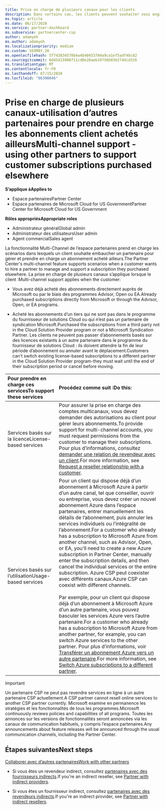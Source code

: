 ```yaml
---
title: Prise en charge de plusieurs canaux pour les clients
description: Dans certains cas, les clients peuvent souhaiter vous engager à approvisionner et à prendre en charge un abonnement qu’ils ont achetés ailleurs.
ms.topic: article
ms.date: 06/17/2020
ms.service: partner-dashboard
ms.subservice: partnercenter-csp
author: adamyeh
ms.author: adamyeh
ms.localizationpriority: medium
ms.custom: SEOMAY.20
ms.openlocfilehash: 5f743834578b4a4b40453704a9ca1ef5adf4bc82
ms.sourcegitcommit: 6d45415908711cd0e28aeb19756b036274dcd326
ms.translationtype: MT
ms.contentlocale: fr-FR
ms.lasthandoff: 07/15/2020
ms.locfileid: "86390646"
---
```

# <a name="multi-channel-support---using-other-partners-to-support-customer-subscriptions-purchased-elsewhere"></a><span data-ttu-id="8f149-103">Prise en charge de plusieurs canaux-utilisation d’autres partenaires pour prendre en charge les abonnements client achetés ailleurs</span><span class="sxs-lookup"><span data-stu-id="8f149-103">Multi-channel support - using other partners to support customer subscriptions purchased elsewhere</span></span>

<span data-ttu-id="8f149-104">**S’applique à**</span><span class="sxs-lookup"><span data-stu-id="8f149-104">**Applies to**</span></span>

- <span data-ttu-id="8f149-105">Espace partenaires</span><span class="sxs-lookup"><span data-stu-id="8f149-105">Partner Center</span></span>
- <span data-ttu-id="8f149-106">Espace partenaires de Microsoft Cloud for US Government</span><span class="sxs-lookup"><span data-stu-id="8f149-106">Partner Center for Microsoft Cloud for US Government</span></span>

<span data-ttu-id="8f149-107">**Rôles appropriés**</span><span class="sxs-lookup"><span data-stu-id="8f149-107">**Appropriate roles**</span></span>

- <span data-ttu-id="8f149-108">Administrateur général</span><span class="sxs-lookup"><span data-stu-id="8f149-108">Global admin</span></span>
- <span data-ttu-id="8f149-109">Administrateur des utilisateurs</span><span class="sxs-lookup"><span data-stu-id="8f149-109">User admin</span></span>
- <span data-ttu-id="8f149-110">Agent commercial</span><span class="sxs-lookup"><span data-stu-id="8f149-110">Sales agent</span></span>

<span data-ttu-id="8f149-111">La fonctionnalité Multi-Channel de l’espace partenaires prend en charge les scénarios dans lesquels un client souhaite embaucher un partenaire pour gérer et prendre en charge un abonnement acheté ailleurs.</span><span class="sxs-lookup"><span data-stu-id="8f149-111">The Partner Center's multi-channel feature supports scenarios when a customer wants to hire a partner to manage and support a subscription they purchased elsewhere.</span></span> <span data-ttu-id="8f149-112">La prise en charge de plusieurs canaux s’applique lorsque le client :</span><span class="sxs-lookup"><span data-stu-id="8f149-112">Multi-channel support applies when the customer:</span></span>

- <span data-ttu-id="8f149-113">Vous avez déjà acheté des abonnements directement auprès de Microsoft ou par le biais des programmes Advisor, Open ou EA.</span><span class="sxs-lookup"><span data-stu-id="8f149-113">Already purchased subscriptions directly from Microsoft or through the Advisor, Open, or EA programs.</span></span>

- <span data-ttu-id="8f149-114">Acheté les abonnements d’un tiers qui ne sont pas dans le programme du fournisseur de solutions Cloud ou qui n’est pas un partenaire de syndication Microsoft.</span><span class="sxs-lookup"><span data-stu-id="8f149-114">Purchased the subscriptions from a third party not in the Cloud Solution Provider program or not a Microsoft Syndication Partner.</span></span> <span data-ttu-id="8f149-115">Les clients ne peuvent pas passer d’abonnements basés sur des licences existants à un autre partenaire dans le programme du fournisseur de solutions Cloud : ils doivent attendre la fin de leur période d’abonnement ou annuler avant le déplacement.</span><span class="sxs-lookup"><span data-stu-id="8f149-115">Customers can't switch existing license-based subscriptions to a different partner in the Cloud Solution Provider program-they must wait until the end of their subscription period or cancel before moving.</span></span>

|<span data-ttu-id="8f149-116">Pour prendre en charge ces services</span><span class="sxs-lookup"><span data-stu-id="8f149-116">To support these services</span></span>  | <span data-ttu-id="8f149-117">Procédez comme suit :</span><span class="sxs-lookup"><span data-stu-id="8f149-117">Do this:</span></span> |
|:---------|:---------|
|<span data-ttu-id="8f149-118">Services basés sur la licence</span><span class="sxs-lookup"><span data-stu-id="8f149-118">License-based services</span></span>    | <span data-ttu-id="8f149-119">Pour assurer la prise en charge des comptes multicanaux, vous devez demander des autorisations au client pour gérer leurs abonnements.</span><span class="sxs-lookup"><span data-stu-id="8f149-119">To provide support for multi-channel accounts, you must request permissions from the customer to manage their subscriptions.</span></span> <span data-ttu-id="8f149-120">Pour plus d’informations, consultez [demander une relation de revendeur avec un client](request-a-relationship-with-a-customer.md).</span><span class="sxs-lookup"><span data-stu-id="8f149-120">For more information, see [Request a reseller relationship with a customer](request-a-relationship-with-a-customer.md).</span></span>   |
|<span data-ttu-id="8f149-121">Services basés sur l’utilisation</span><span class="sxs-lookup"><span data-stu-id="8f149-121">Usage-based services</span></span>     |  <span data-ttu-id="8f149-122">Pour un client qui dispose déjà d’un abonnement à Microsoft Azure à partir d’un autre canal, tel que conseiller, ouvrir ou entreprise, vous devez créer un nouvel abonnement Azure dans l’espace partenaires, entrer manuellement les détails de l’abonnement, puis annuler les services individuels ou l’intégralité de l’abonnement.</span><span class="sxs-lookup"><span data-stu-id="8f149-122">For a customer who already has a subscription to Microsoft Azure from another channel, such as Advisor, Open, or EA, you'll need to create a new Azure subscription in Partner Center, manually enter the subscription details, and then cancel the individual services or the entire subscription.</span></span> <span data-ttu-id="8f149-123">Azure CSP peut coexister avec différents canaux.</span><span class="sxs-lookup"><span data-stu-id="8f149-123">Azure CSP can coexist with different channels.</span></span><br/><br/> <span data-ttu-id="8f149-124">Par exemple, pour un client qui dispose déjà d’un abonnement à Microsoft Azure d’un autre partenaire, vous pouvez basculer les services Azure vers l’autre partenaire.</span><span class="sxs-lookup"><span data-stu-id="8f149-124">For a customer who already has a subscription to Microsoft Azure from another partner, for example, you can switch Azure services to the other partner.</span></span>  <span data-ttu-id="8f149-125">Pour plus d’informations, voir [Transférer un abonnement Azure vers un autre partenaire](switch-azure-subscriptions-to-a-different-partner.md).</span><span class="sxs-lookup"><span data-stu-id="8f149-125">For more information, see [Switch Azure subscriptions to a different partner](switch-azure-subscriptions-to-a-different-partner.md).</span></span> |

> [!IMPORTANT]  
> <span data-ttu-id="8f149-126">Un partenaire CSP ne peut pas revendre services en ligne à un autre partenaire CSP actuellement.</span><span class="sxs-lookup"><span data-stu-id="8f149-126">A CSP partner cannot resell online services to another CSP partner currently.</span></span> <span data-ttu-id="8f149-127">Microsoft examine en permanence les stratégies et les fonctionnalités de tous les programmes.</span><span class="sxs-lookup"><span data-stu-id="8f149-127">Microsoft continuously reviews policies and capabilities of all programs.</span></span> <span data-ttu-id="8f149-128">Toutes les annonces sur les versions de fonctionnalités seront annoncées via les canaux de communication habituels, y compris l’espace partenaires.</span><span class="sxs-lookup"><span data-stu-id="8f149-128">Any announcements about feature releases will be announced through the usual communication channels, including the Partner Center.</span></span>

## <a name="next-steps"></a><span data-ttu-id="8f149-129">Étapes suivantes</span><span class="sxs-lookup"><span data-stu-id="8f149-129">Next steps</span></span>

[<span data-ttu-id="8f149-130">Collaborer avec d’autres partenaires</span><span class="sxs-lookup"><span data-stu-id="8f149-130">Work with other partners</span></span>](work-with-other-partners.md)

- <span data-ttu-id="8f149-131">Si vous êtes un revendeur indirect, consultez [partenaires avec des fournisseurs indirects](indirect-reseller-tasks-in-partner-center.md).</span><span class="sxs-lookup"><span data-stu-id="8f149-131">If you're an indirect reseller, see [Partner with indirect providers](indirect-reseller-tasks-in-partner-center.md).</span></span>

- <span data-ttu-id="8f149-132">Si vous êtes un fournisseur indirect, consultez [partenaires avec des revendeurs indirects](indirect-provider-tasks-in-partner-center.md).</span><span class="sxs-lookup"><span data-stu-id="8f149-132">If you're an indirect provider, see [Partner with indirect resellers](indirect-provider-tasks-in-partner-center.md).</span></span>
